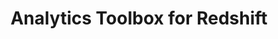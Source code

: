 ---
title: Analytics Toolbox for Redshift
description: "Unlock Spatial Analytics in Redshift"
icon: "/img/icons/redshift-analytics-toolbox.png"
repoUrl: https://github.com/CartoDB/carto-spatial-extension

url: analytics-toolbox-redshift
indexPage: "overview/getting-started.md"

menu:
  - title: "Overview"
    folder:
      - title: "Getting started"
      - title: "Getting access"
      - title: "Spatial indexes"
  # - title: "Guides"
  #   folder:
  #     - title: "Running queries from Builder"
  # - title: "Examples"
  #   folder:
  #     - title: "A Quadkey grid of stores locations and simple cannibalization analysis"
  #     - title: "Minkowski distance to perform cannibalization analysis"
  #     - title: "Computing US airport connections and route interpolations"
  #     - title: "New supplier offices based on store locations clusters"
  #     - title: "Analyzing store location coverage using a Voronoi diagram"
  #     - title: "Enrichment of catchment areas for store characterization"
  - title: "SQL Reference"
    folder:
      - title: "Overview"
      - title: "clustering"
      - title: "constructors"
      - title: "placekey"
      - title: "processing"
      - title: "quadkey"
      - title: "random"
      - title: "s2"
      - title: "transformations"
  # - title: "Release notes" 
---